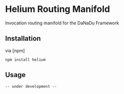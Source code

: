 # Helium Routing Manifold

Invocation routing manifold for the DaNaDu Framework

## Installation

via [npm]

    npm install helium

## Usage


	-- under development -- 

